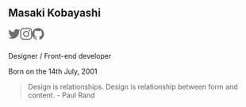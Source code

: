 ## Masaki Kobayashi

<a href="https://twitter.com/mkobayashime">
  <img align="left" alt="Twitter" width="24px" src="https://raw.githubusercontent.com/mkobayashime/mkobayashime/master/icons/twitter.svg" />
</a>

<a href="https://www.instagram.com/thistruttore/">
  <img align="left" alt="Instagram" width="24px" src="https://raw.githubusercontent.com/mkobayashime/mkobayashime/master/icons/instagram.svg" />
</a>


<a href="https://github.com/mkobayashime">
  <img align="left" alt="GitHub" width="24px" src="https://raw.githubusercontent.com/mkobayashime/mkobayashime/master/icons/github.svg" />
</a>
<br>
<br>

Designer / Front-end developer

Born on the 14th July, 2001

> Design is relationships. Design is relationship between form and content. - Paul Rand
